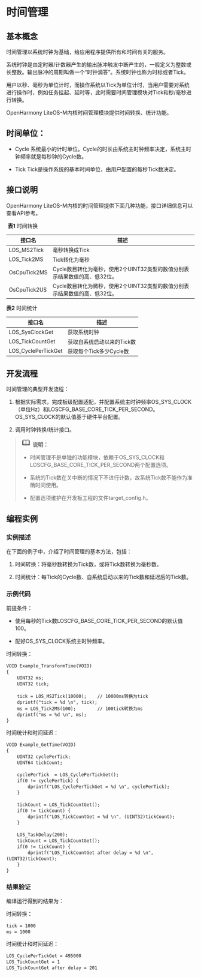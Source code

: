 # 时间管理


## 基本概念

时间管理以系统时钟为基础，给应用程序提供所有和时间有关的服务。

系统时钟是由定时器/计数器产生的输出脉冲触发中断产生的，一般定义为整数或长整数。输出脉冲的周期叫做一个“时钟滴答”。系统时钟也称为时标或者Tick。

用户以秒、毫秒为单位计时，而操作系统以Tick为单位计时，当用户需要对系统进行操作时，例如任务挂起、延时等，此时需要时间管理模块对Tick和秒/毫秒进行转换。

OpenHarmony LiteOS-M内核时间管理模块提供时间转换、统计功能。


## 时间单位：

- Cycle
  系统最小的计时单位。Cycle的时长由系统主时钟频率决定，系统主时钟频率就是每秒钟的Cycle数。

- Tick
  Tick是操作系统的基本时间单位，由用户配置的每秒Tick数决定。


## 接口说明

OpenHarmony LiteOS-M内核的时间管理提供下面几种功能，接口详细信息可以查看API参考。

​    **表1** 时间转换

| 接口名 | 描述 |
| -------- | -------- |
| LOS_MS2Tick | 毫秒转换成Tick |
| LOS_Tick2MS | Tick转化为毫秒 |
| OsCpuTick2MS | Cycle数目转化为毫秒，使用2个UINT32类型的数值分别表示结果数值的高、低32位。 |
| OsCpuTick2US | Cycle数目转化为微秒，使用2个UINT32类型的数值分别表示结果数值的高、低32位。 |

  **表2** 时间统计

| 接口名 | 描述 |
| -------- | -------- |
| LOS_SysClockGet | 获取系统时钟 |
| LOS_TickCountGet | 获取自系统启动以来的Tick数 |
| LOS_CyclePerTickGet | 获取每个Tick多少Cycle数 |


## 开发流程

时间管理的典型开发流程：

1. 根据实际需求，完成板级配置适配，并配置系统主时钟频率OS_SYS_CLOCK（单位Hz）和LOSCFG_BASE_CORE_TICK_PER_SECOND。OS_SYS_CLOCK的默认值基于硬件平台配置。

2. 调用时钟转换/统计接口。

> ![icon-note.gif](public_sys-resources/icon-note.gif) **说明：**
> - 时间管理不是单独的功能模块，依赖于OS_SYS_CLOCK和LOSCFG_BASE_CORE_TICK_PER_SECOND两个配置选项。
> 
> - 系统的Tick数在关中断的情况下不进行计数，故系统Tick数不能作为准确时间使用。
> 
> - 配置选项维护在开发板工程的文件target_config.h。


## 编程实例


### 实例描述

在下面的例子中，介绍了时间管理的基本方法，包括：

1. 时间转换：将毫秒数转换为Tick数，或将Tick数转换为毫秒数。

2. 时间统计：每Tick的Cycle数、自系统启动以来的Tick数和延迟后的Tick数。


### 示例代码

前提条件：

- 使用每秒的Tick数LOSCFG_BASE_CORE_TICK_PER_SECOND的默认值100。

- 配好OS_SYS_CLOCK系统主时钟频率。

时间转换：


```
VOID Example_TransformTime(VOID)
{
    UINT32 ms;
    UINT32 tick;

    tick = LOS_MS2Tick(10000);    // 10000ms转换为tick
    dprintf("tick = %d \n", tick);
    ms = LOS_Tick2MS(100);        // 100tick转换为ms
    dprintf("ms = %d \n", ms);
}
```

时间统计和时间延迟：


```
VOID Example_GetTime(VOID)
{
    UINT32 cyclePerTick;
    UINT64 tickCount;

    cyclePerTick  = LOS_CyclePerTickGet();
    if(0 != cyclePerTick) {
        dprintf("LOS_CyclePerTickGet = %d \n", cyclePerTick);
    }

    tickCount = LOS_TickCountGet();
    if(0 != tickCount) {
        dprintf("LOS_TickCountGet = %d \n", (UINT32)tickCount);
    }

    LOS_TaskDelay(200);
    tickCount = LOS_TickCountGet();
    if(0 != tickCount) {
        dprintf("LOS_TickCountGet after delay = %d \n", (UINT32)tickCount);
    }
}
```


### 结果验证

编译运行得到的结果为：

时间转换：


```
tick = 1000
ms = 1000
```

时间统计和时间延迟：


```
LOS_CyclePerTickGet = 495000 
LOS_TickCountGet = 1 
LOS_TickCountGet after delay = 201
```
